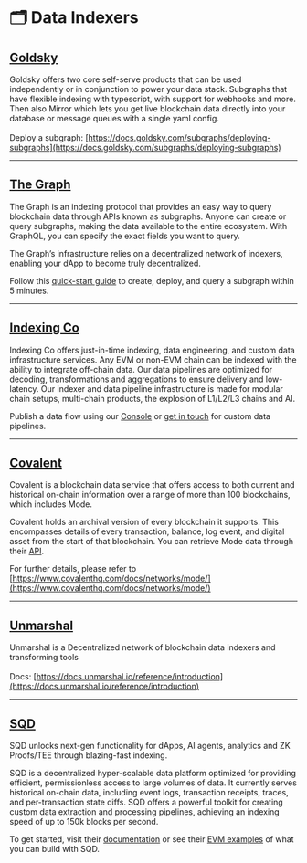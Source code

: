 # 🗂️ Data Indexers

## [Goldsky](https://goldsky.com/)

Goldsky offers two core self-serve products that can be used independently or in conjunction to power your data stack. Subgraphs that have flexible indexing with typescript, with support for webhooks and more. Then also Mirror which lets you get live blockchain data directly into your database or message queues with a single yaml config.\
\
Deploy a subgraph: [https://docs.goldsky.com/subgraphs/deploying-subgraphs](https://docs.goldsky.com/subgraphs/deploying-subgraphs)

---

## [The Graph](https://thegraph.com/)

The Graph is an indexing protocol that provides an easy way to query blockchain data through APIs known as subgraphs. Anyone can create or query subgraphs, making the data available to the entire ecosystem. With GraphQL, you can specify the exact fields you want to query.

The Graph’s infrastructure relies on a decentralized network of indexers, enabling your dApp to become truly decentralized.

Follow this [quick-start guide](https://thegraph.com/docs/en/quick-start/) to create, deploy, and query a subgraph within 5 minutes.

---

## [Indexing Co](https://www.indexing.co)

Indexing Co offers just-in-time indexing, data engineering, and custom data infrastructure services. Any EVM or non-EVM chain can be indexed with the ability to integrate off-chain data. Our data pipelines are optimized for decoding, transformations and aggregations to ensure delivery and low-latency. Our indexer and data pipeline infrastructure is made for modular chain setups, multi-chain products, the explosion of L1/L2/L3 chains and AI. 

Publish a data flow using our [Console](https://console.indexing.co/) or [get in touch](https://www.indexing.co/get-in-touch) for custom data pipelines.

---

## [Covalent](https://www.covalenthq.com/docs/networks/mode-testnet/)

Covalent is a blockchain data service that offers access to both current and historical on-chain information over a range of more than 100 blockchains, which includes Mode.

Covalent holds an archival version of every blockchain it supports. This encompasses details of every transaction, balance, log event, and digital asset from the start of that blockchain. You can retrieve Mode data through their [API](https://www.covalenthq.com/docs/networks/mode-testnet/).

For further details, please refer to [https://www.covalenthq.com/docs/networks/mode/](https://www.covalenthq.com/docs/networks/mode/)

---

## [Unmarshal](https://unmarshal.io/)

Unmarshal is a Decentralized network of blockchain data indexers and transforming tools\
\
Docs: [https://docs.unmarshal.io/reference/introduction](https://docs.unmarshal.io/reference/introduction)

---

## [SQD](https://sqd.dev/)

SQD unlocks next-gen functionality for dApps, AI agents, analytics and ZK Proofs/TEE through blazing-fast indexing.

SQD is a decentralized hyper-scalable data platform optimized for providing efficient, permissionless access to large volumes of data. It currently serves historical on-chain data, including event logs, transaction receipts, traces, and per-transaction state diffs. SQD offers a powerful toolkit for creating custom data extraction and processing pipelines, achieving an indexing speed of up to 150k blocks per second.

To get started, visit their [documentation](https://docs.sqd.dev/) or see their [EVM examples](https://github.com/subsquid-labs/squid-evm-examples) of what you can build with SQD.
